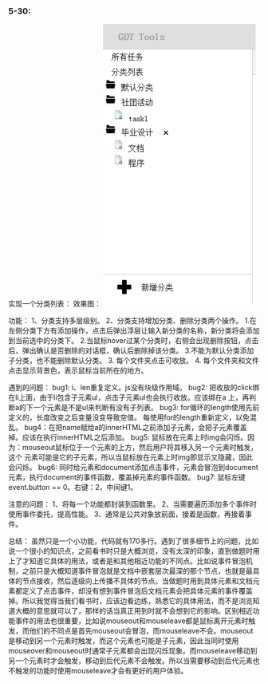 ﻿### 5-30:

实现一个分类列表：
效果图：
![github](https://github.com/zlparanoia/Js-Test/blob/master/menu/img/display.png)
 

功能：
1、分类支持多层级别。
2、分类支持增加分类、删除分类两个操作。
      1.在左侧分类下方有添加操作，点击后弹出浮层让输入新分类的名称，新分类将会添加到当前选中的分类下。
       2.当鼠标hover过某个分类时，右侧会出现删除按钮，点击后，弹出确认是否删除的对话框，确认后删除掉该分类。
        3.不能为默认分类添加子分类，也不能删除默认分类。
3. 每个文件夹点击可收放。
4. 每个文件夹和文件点击显示背景色，表示鼠标当前所在的地方。

遇到的问题：
bug1: i、len重复定义。js没有块级作用域。
bug2: 把收放的click绑在li上面，由于li包含子元素ul，点击子元素ul也会执行收放。应该绑在a
      上，再判断a的下一个元素是不是ul来判断有没有子列表。
bug3: for循环的length使用先前定义的，长度改变之后变量没变导致空值。
      每使用for的length重新定义，以免混乱。
bug4：在把name赋给a的innerHTML之前添加子元素，会把子元素覆盖掉。应该在执行innerHTML之后添加。
bug5: 鼠标放在元素上时img会闪烁。因为：mouseout鼠标位于一个元素的上方，然后用户将其移入另一个元素时触发，这个
      元素可能是它的子元素，所以当鼠标放在元素上时img即显示又隐藏，因此会闪烁。
bug6: 同时给元素和document添加点击事件，元素会冒泡到document元素，执行document的事件函数，覆盖掉元素的事件函数。
bug7: 鼠标左键event.button == 0。右键：2，中间键1。

注意的问题：
      1、将每一个功能都封装到函数里。
      2、当需要遍历添加多个事件时使用事件委托，提高性能。
      3、通常是公共对象放前面，接着是函数，再接着事件。

总结：
      虽然只是一个小功能，代码就有170多行。遇到了很多细节上的问题，比如说一个很小的知识点，之前看书时只是大概浏览，没有太深的印象，直到做题时用上了才知道它具体的用法，或者是和其他相近功能的不同点。比如说事件冒泡机制，之前只是大概知道事件冒泡就是文档中嵌套层次最深的那个节点，也就是最具体的节点接收，然后逐级向上传播不具体的节点。当做题时用到具体元素和文档元素都定义了点击事件，却没有想到事件冒泡后文档元素会把具体元素的事件覆盖掉。所以我觉得当我们看书时，应该边看边练，熟悉它的具体用法，而不是浏览知道大概的意思就可以了，那样的话当真正用到时就不会想到它的影响。区别相近功能事件的用法也很重要，比如说mouseout和mouseleave都是鼠标离开元素时触发，而他们的不同点是首先mouseout会冒泡，而mouseleave不会。mouseout是移动到另一个元素时触发，而这个元素也可能是子元素，因此当同时使用mouseover和mouseout时通常子元素都会出现闪烁现象。而mouseleave移动到另一个元素时才会触发，移动到后代元素不会触发。所以当需要移动到后代元素也不触发的功能时使用mouseleave才会有更好的用户体验。 
